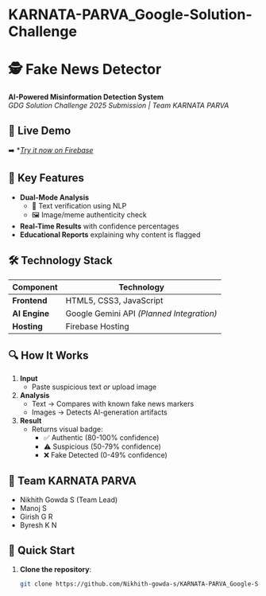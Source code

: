 # KARNATA-PARVA_Google-Solution-Challenge

# 🕵️ Fake News Detector  
**AI-Powered Misinformation Detection System**  
*GDG Solution Challenge 2025 Submission | Team KARNATA PARVA*  

## 🌟 Live Demo  
➡️ **[Try it now on Firebase](https://karnataparva.web.app)*

## 🌟 Key Features  
- **Dual-Mode Analysis**  
  - 📝 Text verification using NLP  
  - 🖼️ Image/meme authenticity check  
- **Real-Time Results** with confidence percentages  
- **Educational Reports** explaining why content is flagged

## 🛠️ Technology Stack  
| Component       | Technology          |
|----------------|--------------------|
| **Frontend**   | HTML5, CSS3, JavaScript |
| **AI Engine**  | Google Gemini API *(Planned Integration)* |
| **Hosting**    |  Firebase Hosting       |

## 🔍 How It Works  
1. **Input**  
   - Paste suspicious text *or* upload image  
2. **Analysis**  
   - Text → Compares with known fake news markers  
   - Images → Detects AI-generation artifacts  
3. **Result**  
   - Returns visual badge:  
     - ✅ Authentic (80-100% confidence)  
     - ⚠️ Suspicious (50-79% confidence)  
     - ❌ Fake Detected (0-49% confidence)  

## 👥 Team KARNATA PARVA
- Nikhith Gowda S (Team Lead)
- Manoj S
- Girish G R
- Byresh K N

## 🚀 Quick Start  
1. **Clone the repository**:  
   ```bash  
   git clone https://github.com/Nikhith-gowda-s/KARNATA-PARVA_Google-Solution-Challenge.git  
